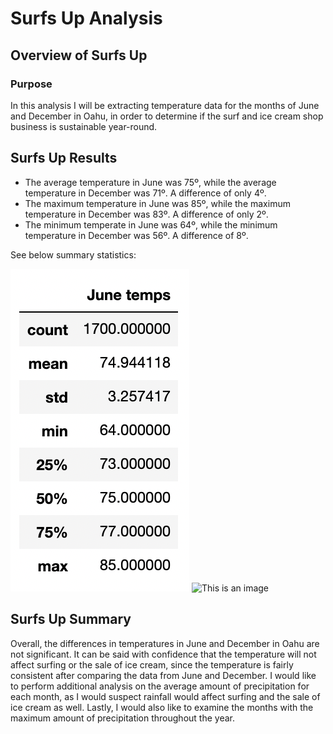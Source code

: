 # Surfs Up Analysis

## Overview of Surfs Up

### Purpose

In this analysis I will be extracting temperature data for the months of June and December in Oahu, in order to determine if the surf and ice cream shop business is sustainable year-round.

## Surfs Up Results

- The average temperature in June was 75º, while the average temperature in December was 71º. A difference of only 4º.
- The maximum temperature in June was 85º, while the maximum temperature in December was 83º. A difference of only 2º.
- The minimum temperate in June was 64º, while the minimum temperature in December was 56º. A difference of 8º.

See below summary statistics: 

![This is an image](https://github.com/ddigioac/surfs_up/blob/0dd85e256576d6f5402a97506377b724ddab4d43/June_Temps.png)
![This is an image]()

## Surfs Up Summary
Overall, the differences in temperatures in June and December in Oahu are not significant. It can be said with confidence that the temperature will not affect surfing or the sale of ice cream, since the temperature is fairly consistent after comparing the data from June and December. I would like to perform additional analysis on the average amount of precipitation for each month, as I would suspect rainfall would affect surfing and the sale of ice cream as well. Lastly, I would also like to examine the months with the maximum amount of precipitation throughout the year.
